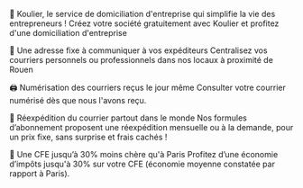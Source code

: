 💌 Koulier, le service de domiciliation d'entreprise qui simplifie la vie des entrepreneurs ! Créez votre société gratuitement avec Koulier et profitez d'une domiciliation d'entreprise 

📍 Une adresse fixe à communiquer à vos expéditeurs
Centralisez vos courriers personnels ou professionnels dans nos locaux à proximité de Rouen

🖨️ Numérisation des courriers reçus le jour même
Consulter votre courrier numérisé dès que nous l'avons reçu.

🚚 Réexpédition du courrier partout dans le monde
Nos formules d’abonnement proposent une réexpédition mensuelle ou à la demande, pour un prix fixe, sans surprise et frais cachés !

🤑 Une CFE jusqu’à 30% moins chère qu'à Paris
Profitez d’une économie d’impôts jusqu'à 30% sur votre CFE (économie moyenne constatée par rapport à Paris).
